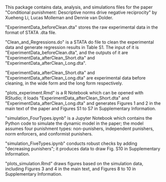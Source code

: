 
This package contains data, analysis, and simulations files for the paper "Conditional punishment: Descriptive norms drive negative reciprocity" by Xueheng Li, Lucas Molleman and Dennie van Dolder. 

"ExperimentData_beforeClean.dta" stores the raw experimental data in the format of STATA .dta file.

"Clean_and_Regressions.do"  is a STATA do file to clean the experimental data and generate regression results in Table S1. The input of it is "ExperimentData_beforeClean.dta", and the outputs of it are "ExperimentData_afterClean_Short.dta" and "ExperimentData_afterClean_Long.dta".

"ExperimentData_afterClean_Short.dta" and "ExperimentData_afterClean_Long.dta" are experimental data before cleaning, in the wide form and the long form respectively.

"plots_experiment.Rmd" is a R Notebook which can be opened with RStudio; it loads "ExperimentData_afterClean_Short.dta" and "ExperimentData_afterClean_Long.dta" and  generates Figures 1 and 2 in the main text of the paper and Figures S1 to S7 in Supplementary Information.

"simulation_FourTypes.ipynb" is a Jupyter Notebook which contains the Python code to simulate the dynamic model in the paper; the model assumes four punishment types: non-punishers, independent punishers, norm enforcers, and conformist punishers. 

"simulation_FiveTypes.ipynb" conducts robust checks by adding "decreasing punishers"; it produces data to draw Fig. S10 in Supplementary Information. 

"plots_simulation.Rmd" draws figures based on the simulation data, including Figures 3 and 4 in the main text, and Figures 8 to 10 in Supplementary Information.


